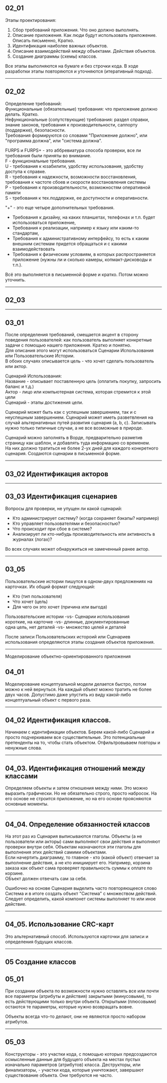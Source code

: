 02_01
---
Этапы проектирования:
1. Сбор требований приложения. Что оно должно выполнять.
2. Описание приложения. Как люди будут использовать приложение. Описать письменно, Кратко.
3. Идентификация наиболее важных объектов.
4. Описание взаимодействий между объектами. Действия объектов.
5. Создание диаграммы (схемы) классов.

Все этапы выполняются на бумаге и без строчки кода. В ходе разработки этапы повторяются и уточняются (итеративный подход).

---
02_02
---
Определение требований:  
Функциональные (обязательные) требования: что приложение должно делать. Кратко.  
Нефункциональные (сопутствующие) требования: раздел справки, знание законов, требования к производительности, саппорту (поддержке), безопасности.  
Требования формируются со словами "Приложение должно", или "программа должна", или "система должна".

FURPS и FURPS+ - это аббревиатура способа проверки, все ли требования были приняты во внимание.  
F - функциональные требования.  
U - требования к юзабилити, удобству использования, удобству доступа к справке.  
R - требования к надежности, возможности восстановления, требования к частоте сбоев и скорости восстановления системы  
P - требования к производительности, возможностям оперативной памяти  
S - требования к тех.поддержке, ее доступности и оперативности.  

"+" - это еще четыре дополнительных требования.  
- Требования к дизайну, на каких планшетах, телефонах и т.п. будет использоваться приложение,
- Требования к реализации, например к языку или каким-то стандартам,  
- Требования к административному интерфейсу, то есть к каким внешним системам придется обращаться и с какими взаимодействовать
- Требования к физическим условиям, в которых распространяется приложение (нужны ли и сколько камеры, копмакт-дисководы и т.п.).

Всё это выполняется в письменной форме и кратко. Потом можно уточнить.

---
02_03
---

---
03_01 
---

После определения требований, смещается акцент в сторону поведения пользователей: как пользователь выполняет конкретные задачи с помощью нашего приложения. Кратко и понятно.  
Для описания этого могут использоваться Сценарии Использования или Пользовательские Истории.  
В обоих случаях описывается цель - что хочет сделать пользователь или актор.  

Сценарий Использования:  
Название - описывает поставленную цель (оплатить покупку, запросить баланс и т.д.)  
Актор - лицо или компьютерная система, которая стремится к этой цели  
Сценарий - этапы достижения цели.

Сценарий может быть как с успешным завершением, так и с неуспешным завершением. Сценарий может иметь разветвления на случай альтернативных путей развития сценария (a, b, c). Записывать нужно только типичные случаи, а не все возможные в природе.

Сценарий можно заполнять в Ворде, предварительно разметив страницу как шаблон, и добавлять туда информацию со временем.  
На них должно тратиться не более 2-ух дней для каждого конкретного сценария.
Создаются сценарии в письменной форме.

---
03_02 Идентификация акторов
---
---
03_03 Идентификация сценариев
---

Вопросы для проверки, не упущен ли какой сценарий:
 - Кто администрирует систему? (когда сохраняет бэкапы? например)
 - Кто управляет пользователями и безопасностью?
 - Что происходит при сбое в системе? 
 - Анализирует ли кто-нибудь производительность или активность в журналах (логах)? 

Во всех случаях может обнаружиться не замеченный ранее актор.

---
03_05
---

Пользовательские истории пишутся в одном-двух предложениях на карточках. Их общий формат следующий:
- Кто (тип пользователя)
- Что хочет (цель)
- Для чего он это хочет (причина или выгода)

Пользовательские истории -vs- Сценарии использования  
короткие, на карточке    -vs- длинные, документированные  
одна цель, нет деталей   -vs- множество целей и деталей

После записи Пользовательских истороий или Сценариев использования определяются этапы создания объектов приложения.

----------------------
Моделирование объектно-ориентированного приложения

04_01
---

Моделирование концептуальной модели делается быстро, потом можно к ней вернуться. На каждый объект можно тратить не более двух часов. Допустимо даже упустить из виду какой-либо концептуальный объект с первого раза.

---
04_02 Идентификация классов.
---
Начинаем с идентификации объектов.
Берем какой-либо Сценарий и просто подчеркиваем все существительные. Это потенциальные претенденты на то, чтобы стать объектом.
Отфильтровываем повторы и ненужные слова.

---
04_03. Идентификация отношений между классами
---

Определяем объекты и затем отношения между ними. Это можно выразить графически. Но не обязательно строго, просто набросок. На его основе не строится приложение, но на его основе проясняются основные моменты.

---
04_04. Определение обязанностей классов
---

На этот раз из Сценария выписываются глаголы.
Объекты (а не пользователи или акторы) сами выполняют свои действия и выполняют проверки внутри себя. Объектам назначаются эти глаголы для выполнения этих действий самими объектами.  
Если начертить диаграмму, то главное - кто (какой объект) отвечает за выполнение действия, а не кто инициирует его. Например, корзина заказа как объект сама проверяет правильность суммы к оплате по корзине.  
ОБъект должен отвечать сам за себя.  

Ошибочно на основе Сценария выделить часто повторяющееся слово Система и в итоге создать объект "Система" с множеством действий. Следует определить, какой компонет системы выполняет то или иное действие.

---
04_05. Использование CRC-карт
---

Это альтернативный способ. Используются карточки для записи и определения будущих классов.

-------------------------------

05 Создание классов
---

05_01
---

При создании объекта по возможности нужно оставлять все или почти все параметры (атрибуты и действия) закрытыми (минусовыми), то есть действующими только внутри объекта. Открытыми (плюсовыми) остаются те параметры, которые нужно возвращать вовне.

Объекты всегда что-то делают, они не являются просто набором атрибутов.

---
05_03
---

Конструкторы - это участки кода, с помощью которых предсоздаются осмысленные данные для будущего объекта на местах пустых изначально параметров (атрибутов) класса.
Деструкторы, или финализаторы, - участки кода, которые уничтожают, завершают существование объекта. Они требуются не часто.